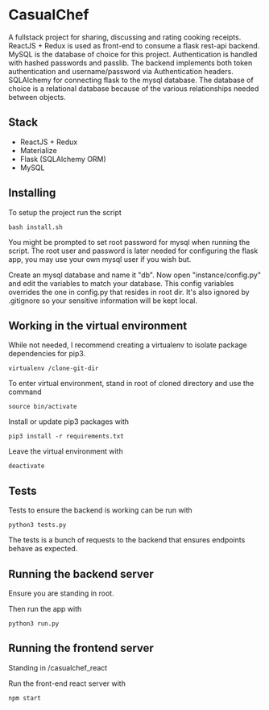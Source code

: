 # CasualChef

A fullstack project for sharing, discussing and rating cooking receipts. ReactJS + Redux is used as front-end to consume a flask rest-api backend. MySQL is the database of choice for this project. Authentication is handled with hashed passwords and passlib. The backend implements both token authentication and username/password via Authentication headers. SQLAlchemy for connecting flask to the mysql database. The database of choice is a relational database because of the various relationships needed between objects.

## Stack
* ReactJS + Redux
* Materialize
* Flask (SQLAlchemy ORM)
* MySQL

## Installing
To setup the project run the script

```
bash install.sh
```
You might be prompted to set root password for mysql when running the script. The root user and password is later needed for configuring the flask app, you may use your own mysql user if you wish but.

Create an mysql database and name it "db". Now open "instance/config.py" and edit the variables to match your database. This config variables overrides the one in config.py that resides in root dir. It's also ignored by .gitignore so your sensitive information will be kept local.

## Working in the virtual environment
While not needed, I recommend creating a virtualenv to isolate package dependencies for pip3.
```
virtualenv /clone-git-dir
```
To enter virtual environment, stand in root of cloned directory and use the command
```
source bin/activate
```
Install or update pip3 packages with

```
pip3 install -r requirements.txt
```
Leave the virtual environment with
```
deactivate
```

## Tests
Tests to ensure the backend is working can be run with
```
python3 tests.py
```
The tests is a bunch of requests to the backend that ensures endpoints behave as expected.

## Running the backend server
Ensure you are standing in root.

Then run the app with

```
python3 run.py
```

## Running the frontend server
Standing in /casualchef_react

Run the front-end react server with

```
npm start
```